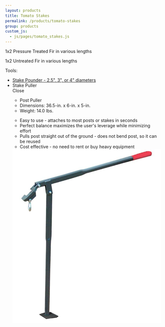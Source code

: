 ```yaml
---
layout: products
title: Tomato Stakes
permalink: /products/tomato-stakes
group: products
custom_js:
  - js/pages/tomato_stakes.js
---
```


<p>1x2 Pressure Treated Fir in various lengths</p>

<p>1x2 Untreated Fir in various lengths</p>

<p>Tools:</p>
<ul class='products'>
    <li>
        <a href='/images/stake_pounder.jpg' rel='lightbox'>
            Stake Pounder - 2.5", 3", or 4" diameters
        </a>
    </li>
    <li>
        <span class='clickable' id='show-stake-puller'>
            Stake Puller
        </span>
        <div class='onclick-box' id='stake-puller'>
            <div class='close clickable'>Close</div>
            <div class='float-left small'>
                <ul>
                    <li class='bold'>Post Puller</li>
                    <li>
                        Dimensions: 36.5-in. x 6-in. x
                        5-in.
                    </li>
                    <li>Weight: 14.0 lbs.</li>
                </ul>
                <ul class='products'>
                    <li>
                        Easy to use - attaches to most
                        posts or stakes in seconds
                    </li>
                    <li>
                        Perfect balance maximizes the
                        user's leverage while minimizing
                        effort
                    </li>
                    <li>
                        Pulls post straight out of the
                        ground - does not bend post, so it
                        can be reused
                    </li>
                    <li>
                        Cost effective - no need to rent or
                        buy heavy equipment
                    </li>
                </ul>
            </div>
            <div class='float-right'>
                <a href='/images/post-puller.jpg'
                        rel='lightbox'>
                    <img src='/images/post-puller.jpg'
                            alt='Post Puller'
                            class='w200' />
                </a>
            </div>
            <br class='clear' />
        </div>
    </li>
</ul>
